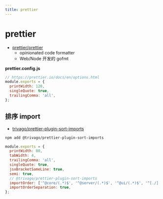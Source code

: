 ```yaml
---
title: prettier
---
```


# prettier

- [prettier/prettier](https://github.com/prettier/prettier)
  - opinionated code formatter
  - Web/Node 开发的 gofmt

**prettier.config.js**

```js
// https://prettier.io/docs/en/options.html
module.exports = {
  printWidth: 120,
  singleQuote: true,
  trailingComma: 'all',
};
```

## 排序 import

- [trivago/prettier-plugin-sort-imports](https://github.com/trivago/prettier-plugin-sort-imports)

```bash
npm add @trivago/prettier-plugin-sort-imports
```

```js
module.exports = {
  printWidth: 80,
  tabWidth: 4,
  trailingComma: 'all',
  singleQuote: true,
  jsxBracketSameLine: true,
  semi: true,
  // @trivago/prettier-plugin-sort-imports
  importOrder: ['^@core/(.*)$', '^@server/(.*)$', '^@ui/(.*)$', '^[./]'],
  importOrderSeparation: true,
};
```
